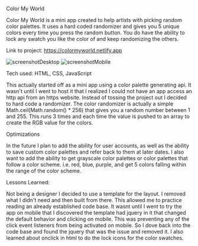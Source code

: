 Color My World

Color My World is a mini app created to help artists with picking random color palettes. It uses a hard coded randomizer and gives you 5 unique colors every time you press the random button. You do have the ability to lock any swatch you like the color of and keep randomizing the others.

Link to project: https://colormyworld.netlify.app


![screenshotDesktop](https://user-images.githubusercontent.com/18084667/198815241-1dc2434e-39c3-4a7f-b78d-427cee113ee6.png)
![screenshotMobile](https://user-images.githubusercontent.com/18084667/198815244-37806980-fb6e-4606-baf5-38c89e6cc84b.png)


Tech used: HTML, CSS, JavaScript

This actually started off as a mini app using a color palette generating api. It wasn't until I went to host it that I realized I could not have an app access an http api from an https website. Instead of tossing the project out I decided to hard code a randomizer. The color randomizer is actually a simple Math.ceil(Math.random() * 256) that gives you a random number between 1 and 255. This runs 3 times and each time the value is pushed to an array to create the RGB value for the colors.

Optimizations

In the future I plan to add the ability for user accounts, as well as the ability to save custom color palettes and refer back to them at later dates. I also want to add the ability to get grayscale color palettes or color palettes that follow a color scheme. i.e. red, blue, purple, and get 5 colors falling within the range of the color scheme.


Lessons Learned:

Not being a designer I decided to use a template for the layout. I removed what I didn't need and then built from there. This allowed me to practice reading an already established code base. It wasnt until I went to try the app on mobile that I discovered the template had jquery in it that changed the default behavior and clicking on mobile. This was preventing any of the click event listeners from being activated on mobile. So I dove back into the code base and found the jquery that was the issue and removed it. I also learned about onclick in html to do the lock icons for the color swatches.

